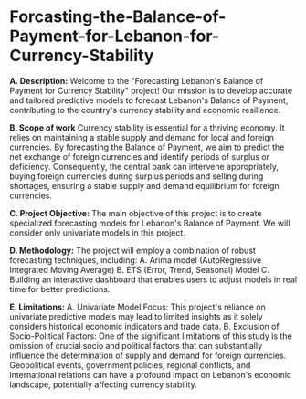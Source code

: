 # Forcasting-the-Balance-of-Payment-for-Lebanon-for-Currency-Stability

**A. Description:**
Welcome to the "Forecasting Lebanon's Balance of Payment for Currency Stability" project! Our mission is to develop accurate and tailored predictive models to forecast Lebanon's Balance of Payment, contributing to the country's currency stability and economic resilience. 

**B. Scope of work**
Currency stability is essential for a thriving economy. It relies on maintaining a stable supply and demand for local and foreign currencies. By forecasting the Balance of Payment, we aim to predict the net exchange of foreign currencies and identify periods of surplus or deficiency. Consequently, the central bank can intervene appropriately, buying foreign currencies during surplus periods and selling during shortages, ensuring a stable supply and demand equilibrium for foreign currencies.


**C. Project Objective:**
The main objective of this project is to create specialized forecasting models for Lebanon's Balance of Payment. We will consider only univariate models in this project.

**D. Methodology:**
The project will employ a combination of robust forecasting techniques, including:
A. Arima model (AutoRegressive Integrated Moving Average)
B. ETS (Error, Trend, Seasonal) Model
C. Building an interactive dashboard that enables users to adjust models in real time for better predictions.

**E. Limitations:**
A. Univariate Model Focus: This project's reliance on univariate predictive models may lead to limited insights as it solely considers historical economic indicators and trade data.
B. Exclusion of Socio-Political Factors: One of the significant limitations of this study is the omission of crucial socio and political factors that can substantially influence the determination of supply and demand for foreign currencies. Geopolitical events, government policies, regional conflicts, and international relations can have a profound impact on Lebanon's economic landscape, potentially affecting currency stability.

